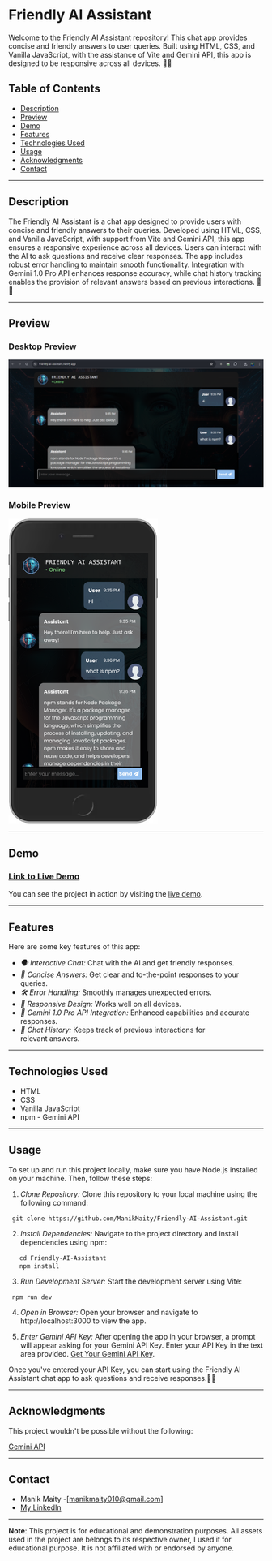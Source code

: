 # Friendly AI Assistant
Welcome to the Friendly AI Assistant repository! This chat app provides concise and friendly answers to user queries. Built using HTML, CSS, and Vanilla JavaScript, with the assistance of Vite and Gemini API, this app is designed to be responsive across all devices. 🤖📱


## Table of Contents

- [Description](#description)
- [Preview](#preview)
- [Demo](#demo)
- [Features](#features)  <!-- Add Features Section -->
- [Technologies Used](#technologies-used)
- [Usage](#usage)
- [Acknowledgments](#acknowledgments)
- [Contact](#contact)

---

## Description

The Friendly AI Assistant is a chat app designed to provide users with concise and friendly answers to their queries. Developed using HTML, CSS, and Vanilla JavaScript, with support from Vite and Gemini API, this app ensures a responsive experience across all devices. Users can interact with the AI to ask questions and receive clear responses. The app includes robust error handling to maintain smooth functionality. Integration with Gemini 1.0 Pro API enhances response accuracy, while chat history tracking enables the provision of relevant answers based on previous interactions. 🚀💬

---

## Preview

### Desktop Preview
<img src="./assets/desktop-preview.png" alt="Desktop preview">

### Mobile Preview
<img src="./assets/mobile-preview.png" height="600px" alt="Mobile preview">

---



## Demo

### [Link to Live Demo](https://friendly-ai-assistant.netlify.app/)

You can see the project in action by visiting the [live demo](https://friendly-ai-assistant.netlify.app/).

---

## Features

Here are some key features of this app:

- *🗣 Interactive Chat:* Chat with the AI and get friendly responses.
- *📝 Concise Answers:* Get clear and to-the-point responses to your queries.
- *🛠 Error Handling:* Smoothly manages unexpected errors.
- *📱 Responsive Design:* Works well on all devices.
- *🚀 Gemini 1.0 Pro API Integration:* Enhanced capabilities and accurate responses.
- *📜 Chat History:* Keeps track of previous interactions for relevant answers.

---

## Technologies Used

- HTML
- CSS
- Vanilla JavaScript
- npm
- Gemini API
---

## Usage

To set up and run this project locally, make sure you have Node.js installed on your machine. Then, follow these steps:

1. *Clone Repository:* Clone this repository to your local machine using the following command:
  ``` 
   git clone https://github.com/ManikMaity/Friendly-AI-Assistant.git
```
2. *Install Dependencies:* Navigate to the project directory and install dependencies using npm:
```   
   cd Friendly-AI-Assistant
   npm install
   ```

3. *Run Development Server:* Start the development server using Vite:
  ``` 
   npm run dev
```
4. *Open in Browser:* Open your browser and navigate to http://localhost:3000 to view the app.

5. *Enter Gemini API Key:* After opening the app in your browser, a prompt will appear asking for your Gemini API Key. Enter your API Key in the text area provided. [Get Your Gemini API Key](https://aistudio.google.com/app/apikey).

Once you've entered your API Key, you can start using the Friendly AI Assistant chat app to ask questions and receive responses.👨‍💻


---

## Acknowledgments

This project wouldn't be possible without the following:

[Gemini API](https://ai.google.dev/gemini-api/docs/get-started/web)

---

## Contact

- Manik Maity -[manikmaity010@gmail.com]
- [My LinkedIn](https://www.linkedin.com/in/manikmaity/)

---

**Note**: This project is for educational and demonstration purposes. All assets used in the project are belongs to its respective owner, I used it for educational purpose. It is not affiliated with or endorsed by anyone.